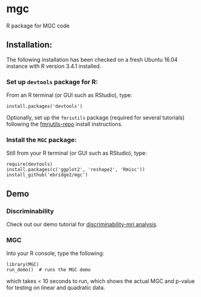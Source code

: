 # mgc
R package for MGC code


## Installation:

The following installation has been checked on a fresh Ubuntu 16.04 instance with R version 3.4.1 installed.

### Set up `devtools` package for R:

From an R terminal (or GUI such as RStudio), type:

```
install.packages('devtools')
```

Optionally, set up the `fmriutils` package (required for several tutorials) following the [fmriutils-repo](https://github.com/neurodata/fmriutils) install instructions.

### Install the `MGC` package:

Still from your R terminal (or GUI such as RStudio), type:

```
require(devtools)
install.packages(c('ggplot2', 'reshape2', 'Rmisc'))
install_github('ebridge2/mgc')
```

## Demo

### Discriminability

Check out our demo tutorial for [discriminability-mri analysis](http://ericwb.me/mgc/discriminability_brains.html).

### MGC
Into your R console, type the following:

```
library(MGC)
run_demo()  # runs the MGC demo
```
which takes < 10 seconds to run, which shows the actual MGC and p-value for testing on linear and quadratic data.
